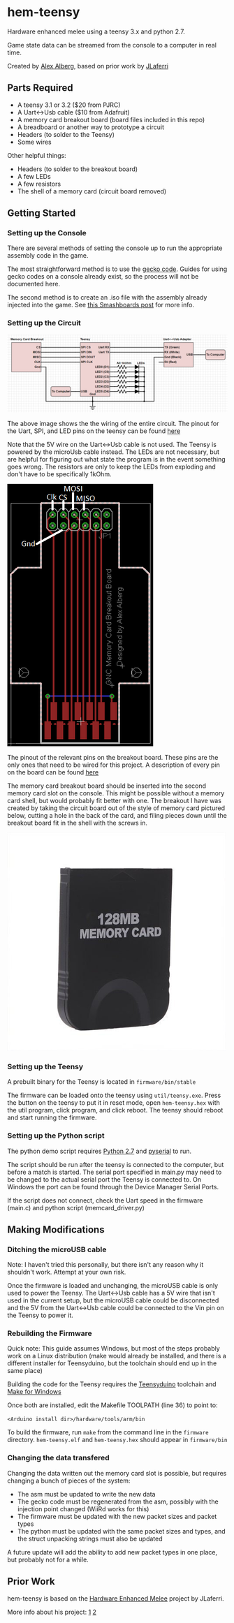 # hem-teensy
Hardware enhanced melee using a teensy 3.x and python 2.7.

Game state data can be streamed from the console to a computer in real time.

Created by [Alex Alberg](https://github.com/aalberg), based on prior work by
[JLaferri](https://github.com/JLaferri)

## Parts Required

* A teensy 3.1 or 3.2 ($20 from PJRC)
* A Uart<->Usb cable ($10 from Adafruit)
* A memory card breakout board (board files included in this repo)
* A breadboard or another way to prototype a circuit
* Headers (to solder to the Teensy)
* Some wires

Other helpful things:
* Headers (to solder to the breakout board)
* A few LEDs
* A few resistors
* The shell of a memory card (circuit board removed)

## Getting Started

### Setting up the Console
There are several methods of setting the console up to run the appropriate
assembly code in the game.

The most straightforward method is to use the
[gecko code](wii/hem_gecko.txt). Guides for using gecko codes on a console
already exist, so the process will not be documented here.

The second method is to create an .iso file with the assembly already injected
into the game. See
[this Smashboards post](http://smashboards.com/threads/the-dol-mod-topic.326347/page-5#post-16623011)
for more info.

### Setting up the Circuit
![Circuit diagram](images/circuit.png)

The above image shows the the wiring of the entire circuit. The pinout for the
Uart, SPI, and LED pins on the teensy can be found
[here](https://forum.pjrc.com/attachment.php?attachmentid=1847&d=1398128869)

Note that the 5V wire on the Uart<->Usb cable is not used. The Teensy is
powered by the microUsb cable instead. The LEDs are not necessary, but are
helpful for figuring out what state the program is in the event something goes
wrong. The resistors are only to keep the LEDs from exploding and don't have
to be specifically 1kOhm.

![Circuit diagram](images/memcard_breakout.png)

The pinout of the relevant pins on the breakout board. These pins are the only
ones that need to be wired for this project. A description of every pin on the
board can be found
[here](http://forums.modretro.com/index.php?threads/gamecube-memory-card-sd-gecko-diagrams.7994/)

The memory card breakout board should be inserted into the second memory card
slot on the console. This might be possible without a memory card shell, but
would probably fit better with one. The breakout I have was created by taking
the circuit board out of the style of memory card pictured below, cutting a
hole in the back of the card, and filing pieces down until the breakout board
fit in the shell with the screws in.

![Memory card](images/memcard.jpg)

### Setting up the Teensy
A prebuilt binary for the Teensy is located in `firmware/bin/stable`

The firmware can be loaded onto the teensy using `util/teensy.exe`.
Press the button on the teensy to put it in reset mode, open `hem-teensy.hex`
with the util program, click program, and click reboot. The teensy should
reboot and start running the firmware.

### Setting up the Python script
The python demo script requires [Python 2.7](https://www.python.org/download/releases/2.7/) and
[pyserial](https://github.com/pyserial/pyserial) to run.

The script should be run after the teensy is connected to the computer, but
before a match is started. The serial port specified in main.py may need to be
changed to the actual serial port the Teensy is connected to. On Windows the
port can be found through the Device Manager Serial Ports.

If the script does not connect, check the Uart speed in the firmware (main.c)
and python script (memcard_driver.py)

## Making Modifications
### Ditching the microUSB cable
Note: I haven't tried this personally, but there isn't any reason why it
shouldn't work. Attempt at your own risk.

Once the firmware is loaded and unchanging, the microUSB cable is only used to
power the Teensy. The Uart<->Usb cable has a 5V wire that isn't used in the
current setup, but the microUSB cable could be disconnected and the 5V from
the Uart<->Usb cable could be connected to the Vin pin on the Teensy to power
it.

### Rebuilding the Firmware
Quick note: This guide assumes Windows, but most of the steps probably work on
a Linux distribution (make would already be installed, and there is a different
installer for Teensyduino, but the toolchain should end up in the same place)

Building the code for the Teensy requires the
[Teensyduino](https://www.pjrc.com/teensy/td_download.html) toolchain and
[Make for Windows](http://gnuwin32.sourceforge.net/packages/make.htm)

Once both are installed, edit the Makefile TOOLPATH (line 36) to point to:

`<Arduino install dir>/hardware/tools/arm/bin`

To build the firmware, run `make` from the command line in the `firmware`
directory. `hem-teensy.elf` and `hem-teensy.hex` should appear in
`firmware/bin`

### Changing the data transfered

Changing the data written out the memory card slot is possible, but requires
changing a bunch of pieces of the system:
* The asm must be updated to write the new data
* The gecko code must be regenerated from the asm, possibly with the injection point changed (WiiRd works for this)
* The firmware must be updated with the new packet sizes and packet types
* The python must be updated with the same packet sizes and types, and the struct unpacking strings must also be updated

A future update will add the ability to add new packet types in one place, but
probably not for a while.

## Prior Work

hem-teensy is based on the
[Hardware Enhanced Melee](https://github.com/JLaferri/HardwareEnhancedMelee)
project by JLaferri.

More info about his project:
[1](http://www.meleeitonme.com/statistics-in-melee-p1/)
[2](http://www.meleeitonme.com/statistics-in-melee-p2/)
